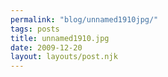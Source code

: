 ```yaml
---
permalink: "blog/unnamed1910jpg/"
tags: posts
title: unnamed1910.jpg
date: 2009-12-20
layout: layouts/post.njk
---
```


